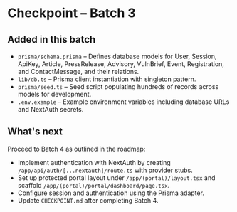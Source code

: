 # Checkpoint – Batch 3

## Added in this batch

- `prisma/schema.prisma` – Defines database models for User, Session, ApiKey, Article, PressRelease, Advisory, VulnBrief, Event, Registration, and ContactMessage, and their relations.
- `lib/db.ts` – Prisma client instantiation with singleton pattern.
- `prisma/seed.ts` – Seed script populating hundreds of records across models for development.
- `.env.example` – Example environment variables including database URLs and NextAuth secrets.

## What's next

Proceed to Batch 4 as outlined in the roadmap:

- Implement authentication with NextAuth by creating `/app/api/auth/[...nextauth]/route.ts` with provider stubs.
- Set up protected portal layout under `/app/(portal)/layout.tsx` and scaffold `/app/(portal)/portal/dashboard/page.tsx`.
- Configure session and authentication using the Prisma adapter.
- Update `CHECKPOINT.md` after completing Batch 4.
